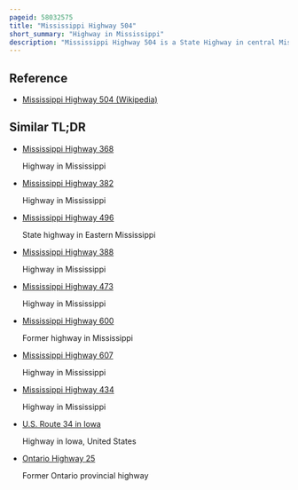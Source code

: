```yaml
---
pageid: 58032575
title: "Mississippi Highway 504"
short_summary: "Highway in Mississippi"
description: "Mississippi Highway 504 is a State Highway in central Mississippi. The Route starts at Ms 15 South of Newton and Travels southeast. The Road turns east at a County Road near Garlandville and Travels to its eastern Terminus on the Ms 503 in the unincorporated District of Hero. The Route was designated around 1956 from ms 15 to ms 503 and has not changed significantly since."
---
```


## Reference

- [Mississippi Highway 504 (Wikipedia)](https://en.wikipedia.org/?curid=58032575)

## Similar TL;DR

- [Mississippi Highway 368](/tldr/en/mississippi-highway-368)

  Highway in Mississippi

- [Mississippi Highway 382](/tldr/en/mississippi-highway-382)

  Highway in Mississippi

- [Mississippi Highway 496](/tldr/en/mississippi-highway-496)

  State highway in Eastern Mississippi

- [Mississippi Highway 388](/tldr/en/mississippi-highway-388)

  Highway in Mississippi

- [Mississippi Highway 473](/tldr/en/mississippi-highway-473)

  Highway in Mississippi

- [Mississippi Highway 600](/tldr/en/mississippi-highway-600)

  Former highway in Mississippi

- [Mississippi Highway 607](/tldr/en/mississippi-highway-607)

  Highway in Mississippi

- [Mississippi Highway 434](/tldr/en/mississippi-highway-434)

  Highway in Mississippi

- [U.S. Route 34 in Iowa](/tldr/en/us-route-34-in-iowa)

  Highway in Iowa, United States

- [Ontario Highway 25](/tldr/en/ontario-highway-25)

  Former Ontario provincial highway
